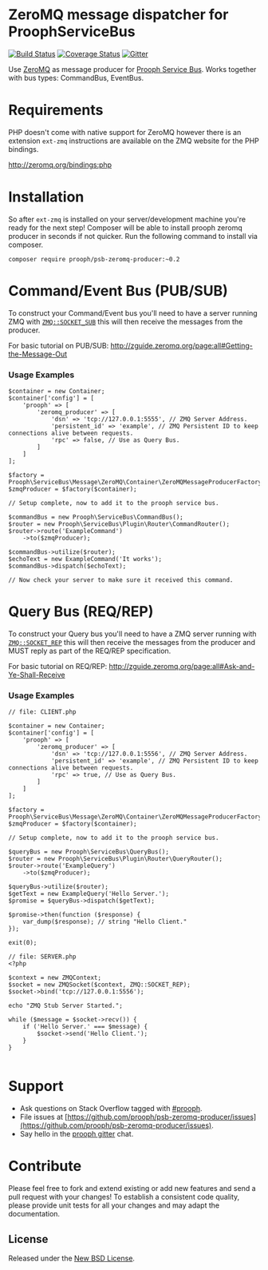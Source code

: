 ZeroMQ message dispatcher for ProophServiceBus
===================================================
[![Build Status](https://travis-ci.org/prooph/psb-zeromq-producer.svg)](https://travis-ci.org/prooph/psb-zeromq-producer)
[![Coverage Status](https://coveralls.io/repos/prooph/psb-zeromq-producer/badge.svg?branch=master&service=github)](https://coveralls.io/github/prooph/psb-zeromq-producer?branch=master)
[![Gitter](https://badges.gitter.im/Join%20Chat.svg)](https://gitter.im/prooph/improoph)

Use [ZeroMQ](http://zeromq.org/) as message producer for [Prooph Service Bus](https://github.com/prooph/service-bus).
Works together with bus types: CommandBus, EventBus.

# Requirements
PHP doesn't come with native support for ZeroMQ however there is an extension `ext-zmq` instructions are available on the ZMQ website for the PHP bindings.

http://zeromq.org/bindings:php

# Installation

So after `ext-zmq` is installed on your server/development machine you're ready for the next step! Composer will be able to install prooph zeromq producer in seconds if not quicker. Run the following command to install via composer.

`composer require prooph/psb-zeromq-producer:~0.2`

# Command/Event Bus (PUB/SUB)

To construct your Command/Event bus you'll need to have a server running ZMQ with [`ZMQ::SOCKET_SUB`](http://php.net/manual/en/class.zmq.php#zmq.constants.socket-sub) this will then receive the messages from the producer.

For basic tutorial on PUB/SUB: http://zguide.zeromq.org/page:all#Getting-the-Message-Out

### Usage Examples

```
$container = new Container;
$container['config'] = [
    'prooph' => [
        'zeromq_producer' => [
            'dsn' => 'tcp://127.0.0.1:5555', // ZMQ Server Address.
            'persistent_id' => 'example', // ZMQ Persistent ID to keep connections alive between requests.
            'rpc' => false, // Use as Query Bus.
        ]
    ]
];

$factory = Prooph\ServiceBus\Message\ZeroMQ\Container\ZeroMQMessageProducerFactory;
$zmqProducer = $factory($container);

// Setup complete, now to add it to the prooph service bus.

$commandBus = new Prooph\ServiceBus\CommandBus();
$router = new Prooph\ServiceBus\Plugin\Router\CommandRouter();
$router->route('ExampleCommand')
    ->to($zmqProducer);

$commandBus->utilize($router);
$echoText = new ExampleCommand('It works');
$commandBus->dispatch($echoText);

// Now check your server to make sure it received this command.
```

# Query Bus (REQ/REP)

To construct your Query bus you'll need to have a ZMQ server running with [`ZMQ::SOCKET_REP`](http://php.net/manual/en/class.zmq.php#zmq.constants.socket-rep) this will then receive the messages from the producer and MUST reply as part of the REQ/REP specification.

For basic tutorial on REQ/REP: http://zguide.zeromq.org/page:all#Ask-and-Ye-Shall-Receive

### Usage Examples

```
// file: CLIENT.php

$container = new Container;
$container['config'] = [
    'prooph' => [
        'zeromq_producer' => [
            'dsn' => 'tcp://127.0.0.1:5556', // ZMQ Server Address.
            'persistent_id' => 'example', // ZMQ Persistent ID to keep connections alive between requests.
            'rpc' => true, // Use as Query Bus.
        ]
    ]
];

$factory = Prooph\ServiceBus\Message\ZeroMQ\Container\ZeroMQMessageProducerFactory;
$zmqProducer = $factory($container);

// Setup complete, now to add it to the prooph service bus.

$queryBus = new Prooph\ServiceBus\QueryBus();
$router = new Prooph\ServiceBus\Plugin\Router\QueryRouter();
$router->route('ExampleQuery')
    ->to($zmqProducer);

$queryBus->utilize($router);
$getText = new ExampleQuery('Hello Server.');
$promise = $queryBus->dispatch($getText);

$promise->then(function ($response) {
    var_dump($response); // string "Hello Client."
});

exit(0);

// file: SERVER.php
<?php

$context = new ZMQContext;
$socket = new ZMQSocket($context, ZMQ::SOCKET_REP);
$socket->bind('tcp://127.0.0.1:5556');

echo "ZMQ Stub Server Started.";

while ($message = $socket->recv()) {
    if ('Hello Server.' === $message) {
        $socket->send('Hello Client.');
    }
}


```

# Support

- Ask questions on Stack Overflow tagged with [#prooph](https://stackoverflow.com/questions/tagged/prooph).
- File issues at [https://github.com/prooph/psb-zeromq-producer/issues](https://github.com/prooph/psb-zeromq-producer/issues).
- Say hello in the [prooph gitter](https://gitter.im/prooph/improoph) chat.


# Contribute

Please feel free to fork and extend existing or add new features and send a pull request with your changes!
To establish a consistent code quality, please provide unit tests for all your changes and may adapt the documentation.

License
-------

Released under the [New BSD License](LICENSE).
